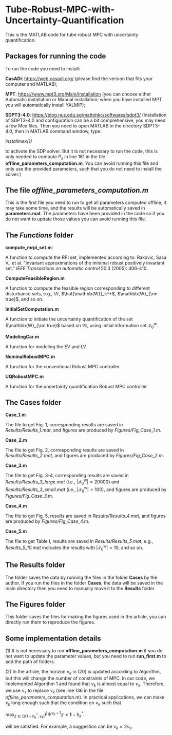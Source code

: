 # Tube-Robust-MPC-with-Uncertainty-Quantification
This is the MATLAB code for tube robust MPC with uncertainty quantification.
## Packages for running the code
To run the code you need to install:

**CasADi**: https://web.casadi.org/ (please find the version that fits your computer and MATLAB);

**MPT**: https://www.mpt3.org/Main/Installation (you can choose either Automatic installation or Manual installation; when you have installed MPT you will automatically install YALMIP);

**SDPT3-4.0**: https://blog.nus.edu.sg/mattohkc/softwares/sdpt3/
(Installation of SDPT3-4.0 and configuration can be a bit comprehensive, you may need a few Mex files. Then you need to open MATLAB in the directory SDPT3-4.0, then in MATLAB command window, type:

*Installmex(1)*

to activate the SDP solver. But it is not necessary to run the code, this is only needed to compute $P_s$ in line 161 in the file **offline_parameters_computation.m**. You can avoid running this file and only use the provided parameters, such that you do not need to install the solver.)

## The file *offline_parameters_computation.m*
This is the first file you need to run to get all parameters computed offline, it may take some time, and the results will be automatically saved in **parameters.mat**. The parameters have been provided in the code so if 
you do not want to update those values you can avoid running this file.

## The *Functions* folder
**compute_mrpi_set.m**:

A function to compute the RPI set, implemented according to:
Rakovic, Sasa V., et al. "Invariant approximations of the minimal robust positively invariant set." *IEEE Transactions on automatic control* 50.3 (2005): 406-410.

**ComputeFeasibleRegion.m**

A function to compute the feasible region corresponding to different disturbance sets, e.g., $\mathbb{W}$, $\hat{\mathbb{W}}_k^*$, $\mathbb{W}_{\rm true}$, and so on.

**InitialSetComputation.m**

A function to initiate the uncertainty quantification of the set $\mathbb{W}_{\rm true}$ based on $\mathbb{W}$, using initial information set
$\mathcal{I}_0^w$.

**ModelingCar.m**

A function for modeling the EV and LV

**NominalRobustMPC.m**

A function for the conventional Robust MPC controller

**UQRobustMPC.m**

A function for the uncertainty quantification Robust MPC controller

## The **Cases** folder

**Case_1.m**

The file to get Fig. 1, corresponding results are saved in *Results/Results_1.mat*, and figures are produced by *Figures/Fig_Case_1.m*.

**Case_2.m**

The file to get Fig. 2, corresponding results are saved in *Results/Results_2.mat*, and figures are produced by *Figures/Fig_Case_2.m*.

**Case_3.m**

The file to get Fig. 3-4, corresponding results are saved in *Results/Results_3_large.mat* (i.e., $|\mathcal{I}_0^w| = 20000$) and *Results/Results_3_small.mat* (i.e., $|\mathcal{I}_0^w| = 100$), and figures are produced by *Figures/Fig_Case_3.m*.

**Case_4.m**

The file to get Fig. 5, results are saved in *Results/Results_4.mat*, and figures are produced by *Figures/Fig_Case_4.m*.

**Case_5.m**

The file to get Table I, results are saved in *Results/Results_5.mat*, e.g., *Results_5_10.mat* indicates the results with $|\mathcal{I}_0^w| = 10$, and so on.

## The **Results** folder

The folder saves the data by running the files in the folder **Cases** by the author. If you run the files in the folder **Cases**, the data will be saved in the main directory then you need to manually move it to the **Results** folder

## The **Figures** folder

This folder saves the files for making the figures used in the article, you can directly run them to reproduce the figures.

## Some implementation details
(1) It is not necessary to run **offline_parameters_computation.m** if you do not want to update the parameter values, but you need to run **run_first.m** to add the path of folders.

(2) In the article, the horizon $\nu_k$ in (20) is updated according to Algorithm, but this will change the number of constraints of MPC. In our code, we implemented Algorithm 1 and found that $\nu_k$ is almost equal to $\nu_s$. Therefore, we use $\nu_s$ to replace $\nu_k$ (see line 136 in the file *offline_parameters_computation.m*). In practical applications, we can make $\nu_k$ long enough such that the condition on $\nu_k$ such that 

$\max_{z\in \Omega(1-h^*_k,\nu_k)}\bar{F}\Psi^{\nu_k+1}z\leq \bm{1}-h_k^*.$

will be satisfied. For example, a suggestion can be $\nu_k = 2\nu_s$.
